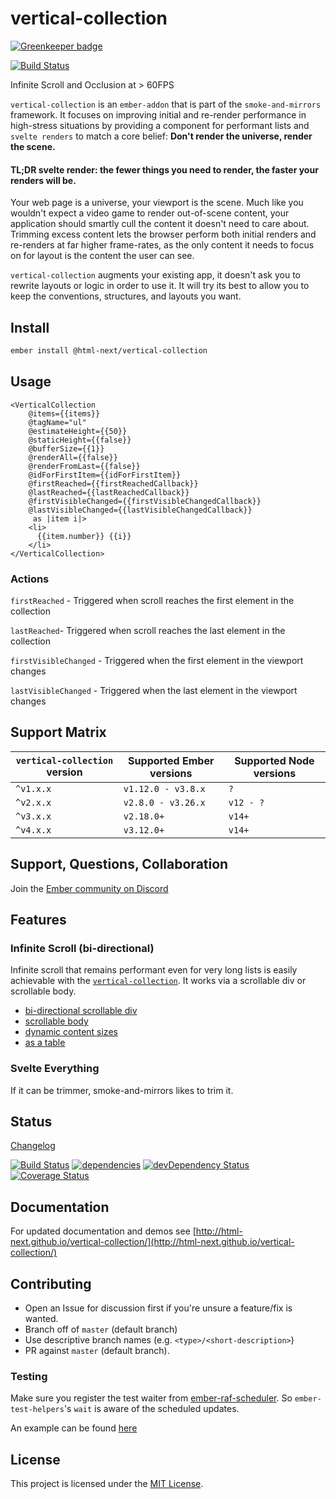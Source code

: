 # vertical-collection

[![Greenkeeper badge](https://badges.greenkeeper.io/html-next/vertical-collection.svg)](https://greenkeeper.io/)

[![Build Status](https://travis-ci.org/html-next/vertical-collection.svg)](https://travis-ci.org/html-next/vertical-collection)

Infinite Scroll and Occlusion at > 60FPS

`vertical-collection` is an `ember-addon` that is part of the `smoke-and-mirrors` framework. It
focuses on improving initial and re-render performance in high-stress situations by providing a
component for performant lists and `svelte renders` to match a core belief:
**Don't render the universe, render the scene.**

#### TL;DR svelte render: the fewer things you need to render, the faster your renders will be.

Your web page is a universe, your viewport is the scene. Much like you wouldn't expect a video game to render
out-of-scene content, your application should smartly cull the content it doesn't need to care about. Trimming
excess content lets the browser perform both initial renders and re-renders at far higher frame-rates, as the only
content it needs to focus on for layout is the content the user can see.

`vertical-collection` augments your existing app, it doesn't ask you to rewrite layouts or logic in order to use it.
It will try its best to allow you to keep the conventions, structures, and layouts you want.

## Install

```bash
ember install @html-next/vertical-collection
```

## Usage

```htmlbars
<VerticalCollection
    @items={{items}}
    @tagName="ul"
    @estimateHeight={{50}}
    @staticHeight={{false}}
    @bufferSize={{1}}
    @renderAll={{false}}
    @renderFromLast={{false}}
    @idForFirstItem={{idForFirstItem}}
    @firstReached={{firstReachedCallback}}
    @lastReached={{lastReachedCallback}}
    @firstVisibleChanged={{firstVisibleChangedCallback}}
    @lastVisibleChanged={{lastVisibleChangedCallback}}
     as |item i|>
    <li>
      {{item.number}} {{i}}
    </li>
</VerticalCollection>
```

### Actions

`firstReached` - Triggered when scroll reaches the first element in the collection

`lastReached`- Triggered when scroll reaches the last element in the collection

`firstVisibleChanged` - Triggered when the first element in the viewport changes

`lastVisibleChanged` - Triggered when the last element in the viewport changes

## Support Matrix

| `vertical-collection` version | Supported Ember versions | Supported Node versions |
| ----------------------------- | ------------------------ | ----------------------- |
| `^v1.x.x`                     | `v1.12.0 - v3.8.x`       | `?`                     |
| `^v2.x.x`                     | `v2.8.0 - v3.26.x`       | `v12 - ?`               |
| `^v3.x.x`                     | `v2.18.0+`               | `v14+`                  |
| `^v4.x.x`                     | `v3.12.0+`               | `v14+`                  |

## Support, Questions, Collaboration

Join the [Ember community on Discord](https://discord.gg/zT3asNS)

## Features

### Infinite Scroll (bi-directional)

Infinite scroll that remains performant even for very long lists is easily achievable
with the [`vertical-collection`](http://html-next.github.io/vertical-collection/#/settings).
It works via a scrollable div or scrollable body.

- [bi-directional scrollable div](http://html-next.github.io/vertical-collection/#/examples/infinite-scroll)
- [scrollable body](http://html-next.github.io/vertical-collection/#/examples/scrollable-body)
- [dynamic content sizes](http://html-next.github.io/vertical-collection/#/examples/flexible-layout)
- [as a table](http://html-next.github.io/vertical-collection/#/examples/dbmon)

### Svelte Everything

If it can be trimmer, smoke-and-mirrors likes to trim it.

## Status

[Changelog](./CHANGELOG.md)

[![Build Status](https://travis-ci.org/html-next/vertical-collection.svg)](https://travis-ci.org/html-next/vertical-collection)
[![dependencies](https://david-dm.org/html-next/vertical-collection.svg)](https://david-dm.org/html-next/vertical-collection)
[![devDependency Status](https://david-dm.org/html-next/vertical-collection/dev-status.svg)](https://david-dm.org/html-next/vertical-collection#info=devDependencies)
[![Coverage Status](https://coveralls.io/repos/html-next/vertical-collection/badge.svg?branch=master&service=github)](https://coveralls.io/github/html-next/vertical-collection?branch=master)

## Documentation

For updated documentation and demos see [http://html-next.github.io/vertical-collection/](http://html-next.github.io/vertical-collection/)

## Contributing

- Open an Issue for discussion first if you're unsure a feature/fix is wanted.
- Branch off of `master` (default branch)
- Use descriptive branch names (e.g. `<type>/<short-description>`)
- PR against `master` (default branch).

### Testing

Make sure you register the test waiter from [ember-raf-scheduler](https://github.com/html-next/ember-raf-scheduler). So `ember-test-helpers`'s `wait` is aware of the scheduled updates.

An example can be found [here](https://github.com/html-next/vertical-collection/blob/master/tests/test-helper.js#L2)

License
------------------------------------------------------------------------------

This project is licensed under the [MIT License](LICENSE.md).

